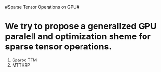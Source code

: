 #Sparse Tensor Operations on GPU#

We try to propose a generalized GPU paralell and optimization sheme for sparse tensor operations.
=============
  1. Sparse TTM
  2. MTTKRP 
  

